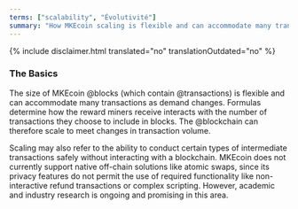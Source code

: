 ```yaml
---
terms: ["scalability", "Évolutivité"]
summary: "How MKEcoin scaling is flexible and can accommodate many transactions as demand changes"
---
```


{% include disclaimer.html translated="no" translationOutdated="no" %}
### The Basics

The size of MKEcoin @blocks (which contain @transactions) is flexible and can accommodate many transactions as demand changes. Formulas determine how the reward miners receive interacts with the number of transactions they choose to include in blocks. The @blockchain can therefore scale to meet changes in transaction volume.

Scaling may also refer to the ability to conduct certain types of intermediate transactions safely without interacting with a blockchain. MKEcoin does not currently support native off-chain solutions like atomic swaps, since its privacy features do not permit the use of required functionality like non-interactive refund transactions or complex scripting. However, academic and industry research is ongoing and promising in this area.
